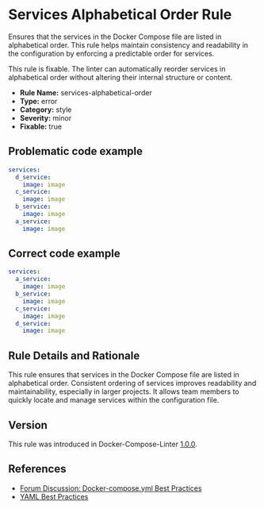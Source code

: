 # Services Alphabetical Order Rule

Ensures that the services in the Docker Compose file are listed in alphabetical order. This rule helps maintain
consistency and readability in the configuration by enforcing a predictable order for services.

This rule is fixable. The linter can automatically reorder services in alphabetical order without altering their
internal structure or content.

- **Rule Name:** services-alphabetical-order
- **Type:** error
- **Category:** style
- **Severity:** minor
- **Fixable:** true

## Problematic code example

```yml
services:
  d_service:
    image: image
  c_service:
    image: image
  b_service:
    image: image
  a_service:
    image: image
```

## Correct code example

```yml
services:
  a_service:
    image: image
  b_service:
    image: image
  c_service:
    image: image
  d_service:
    image: image
```

## Rule Details and Rationale

This rule ensures that services in the Docker Compose file are listed in alphabetical order. Consistent ordering of
services improves readability and maintainability, especially in larger projects. It allows team members to quickly
locate and manage services within the configuration file.

## Version

This rule was introduced in Docker-Compose-Linter [1.0.0](https://github.com/zavoloklom/docker-compose-linter/releases).

## References

- [Forum Discussion: Docker-compose.yml Best Practices](https://forums.docker.com/t/docker-compose-yml-best-practices/28995)
- [YAML Best Practices](https://www.yaml.info/learn/bestpractices.html)
